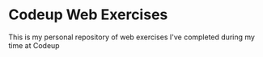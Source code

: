 # Codeup Web Exercises

This is my personal repository of web exercises
I've completed during my time at Codeup